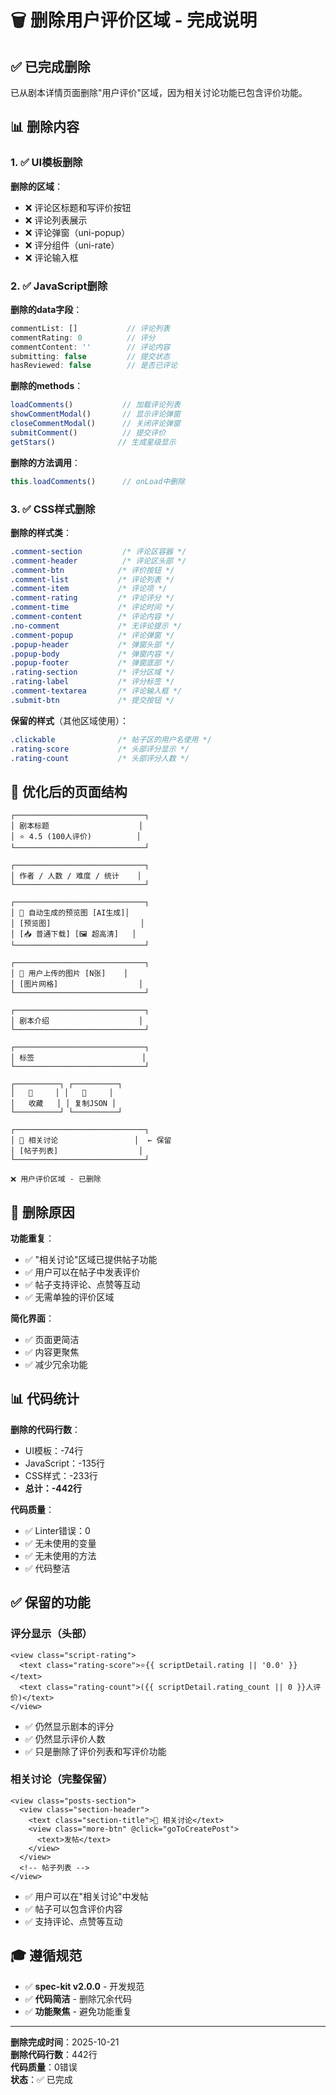 # 🗑️ 删除用户评价区域 - 完成说明

## ✅ 已完成删除

已从剧本详情页面删除"用户评价"区域，因为相关讨论功能已包含评价功能。

## 📊 删除内容

### 1. ✅ UI模板删除

**删除的区域**：
- ❌ 评论区标题和写评价按钮
- ❌ 评论列表展示
- ❌ 评论弹窗（uni-popup）
- ❌ 评分组件（uni-rate）
- ❌ 评论输入框

### 2. ✅ JavaScript删除

**删除的data字段**：
```javascript
commentList: []           // 评论列表
commentRating: 0          // 评分
commentContent: ''        // 评论内容
submitting: false         // 提交状态
hasReviewed: false        // 是否已评论
```

**删除的methods**：
```javascript
loadComments()           // 加载评论列表
showCommentModal()       // 显示评论弹窗
closeCommentModal()      // 关闭评论弹窗
submitComment()          // 提交评价
getStars()              // 生成星级显示
```

**删除的方法调用**：
```javascript
this.loadComments()      // onLoad中删除
```

### 3. ✅ CSS样式删除

**删除的样式类**：
```css
.comment-section         /* 评论区容器 */
.comment-header          /* 评论区头部 */
.comment-btn            /* 评价按钮 */
.comment-list           /* 评论列表 */
.comment-item           /* 评论项 */
.comment-rating         /* 评论评分 */
.comment-time           /* 评论时间 */
.comment-content        /* 评论内容 */
.no-comment             /* 无评论提示 */
.comment-popup          /* 评论弹窗 */
.popup-header           /* 弹窗头部 */
.popup-body             /* 弹窗内容 */
.popup-footer           /* 弹窗底部 */
.rating-section         /* 评分区域 */
.rating-label           /* 评分标签 */
.comment-textarea       /* 评论输入框 */
.submit-btn             /* 提交按钮 */
```

**保留的样式**（其他区域使用）：
```css
.clickable              /* 帖子区的用户名使用 */
.rating-score           /* 头部评分显示 */
.rating-count           /* 头部评分人数 */
```

## 📱 优化后的页面结构

```
┌─────────────────────────────┐
│ 剧本标题                    │
│ ⭐ 4.5 (100人评价)          │
└─────────────────────────────┘

┌─────────────────────────────┐
│ 作者 / 人数 / 难度 / 统计    │
└─────────────────────────────┘

┌─────────────────────────────┐
│ 🤖 自动生成的预览图 [AI生成]│
│ [预览图]                    │
│ [📥 普通下载] [🖼️ 超高清]   │
└─────────────────────────────┘

┌─────────────────────────────┐
│ 👤 用户上传的图片 [N张]    │
│ [图片网格]                  │
└─────────────────────────────┘

┌─────────────────────────────┐
│ 剧本介绍                    │
└─────────────────────────────┘

┌─────────────────────────────┐
│ 标签                        │
└─────────────────────────────┘

┌──────────┐ ┌──────────┐
│   🤍     │ │   🔗     │
│   收藏   │ │ 复制JSON │
└──────────┘ └──────────┘

┌─────────────────────────────┐
│ 💬 相关讨论                 │  ← 保留
│ [帖子列表]                  │
└─────────────────────────────┘

❌ 用户评价区域 - 已删除
```

## 🎯 删除原因

**功能重复**：
- ✅ "相关讨论"区域已提供帖子功能
- ✅ 用户可以在帖子中发表评价
- ✅ 帖子支持评论、点赞等互动
- ✅ 无需单独的评价区域

**简化界面**：
- ✅ 页面更简洁
- ✅ 内容更聚焦
- ✅ 减少冗余功能

## 📊 代码统计

**删除的代码行数**：
- UI模板：-74行
- JavaScript：-135行
- CSS样式：-233行
- **总计：-442行**

**代码质量**：
- ✅ Linter错误：0
- ✅ 无未使用的变量
- ✅ 无未使用的方法
- ✅ 代码整洁

## ✅ 保留的功能

### 评分显示（头部）
```vue
<view class="script-rating">
  <text class="rating-score">⭐{{ scriptDetail.rating || '0.0' }}</text>
  <text class="rating-count">({{ scriptDetail.rating_count || 0 }}人评价)</text>
</view>
```

- ✅ 仍然显示剧本的评分
- ✅ 仍然显示评价人数
- ✅ 只是删除了评价列表和写评价功能

### 相关讨论（完整保留）
```vue
<view class="posts-section">
  <view class="section-header">
    <text class="section-title">💬 相关讨论</text>
    <view class="more-btn" @click="goToCreatePost">
      <text>发帖</text>
    </view>
  </view>
  <!-- 帖子列表 -->
</view>
```

- ✅ 用户可以在"相关讨论"中发帖
- ✅ 帖子可以包含评价内容
- ✅ 支持评论、点赞等互动

## 🎓 遵循规范

- ✅ **spec-kit v2.0.0** - 开发规范
- ✅ **代码简洁** - 删除冗余代码
- ✅ **功能聚焦** - 避免功能重复

---

**删除完成时间**：2025-10-21  
**删除代码行数**：442行  
**代码质量**：0错误  
**状态**：✅ 已完成

